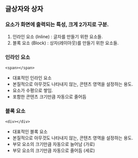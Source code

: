 ## 글상자와 상자
### 요소가 화면에 출력되는 특성, 크게 2가지로 구분.
1. 인라인 요소 (Inline) : 글자를 만들기 위한 요소들.
2. 블록 요소 (Block) : 상자(레이아웃)를 만들기 위한 요소들.

### 인라인 요소
```
<span></span>
``` 
- 대표적인 인라인 요소
- 본질적으로 아무것도 나타내지 않는, 콘텐츠 영역을 설정하는 용도.
- 요소가 수평으로 쌓임.
- 포함한 콘텐츠 크기만큼 자동으로 줄어듬

### 블록 요소
```
<div></div>
``` 
- 대표적인 블록 요소
- 본질적으로 아무것도 나타내지 않는, 콘텐츠 영역을 설정하는 용도.
- 부모 요소의 크기만큼 자동으로 늘어남 (가로)
- 부모 요소의 크기만큼 자동으로 줄어듬 (세로)